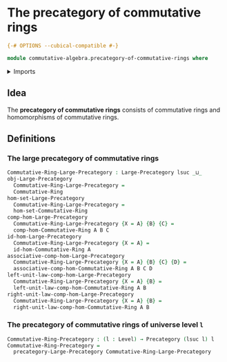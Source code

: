 # The precategory of commutative rings

```agda
{-# OPTIONS --cubical-compatible #-}

module commutative-algebra.precategory-of-commutative-rings where
```

<details><summary>Imports</summary>

```agda
open import category-theory.large-precategories
open import category-theory.precategories

open import commutative-algebra.commutative-rings
open import commutative-algebra.homomorphisms-commutative-rings

open import foundation.universe-levels
```

</details>

## Idea

The **precategory of commutative rings** consists of commutative rings and
homomorphisms of commutative rings.

## Definitions

### The large precategory of commutative rings

```agda
Commutative-Ring-Large-Precategory : Large-Precategory lsuc _⊔_
obj-Large-Precategory
  Commutative-Ring-Large-Precategory =
  Commutative-Ring
hom-set-Large-Precategory
  Commutative-Ring-Large-Precategory =
  hom-set-Commutative-Ring
comp-hom-Large-Precategory
  Commutative-Ring-Large-Precategory {X = A} {B} {C} =
  comp-hom-Commutative-Ring A B C
id-hom-Large-Precategory
  Commutative-Ring-Large-Precategory {X = A} =
  id-hom-Commutative-Ring A
associative-comp-hom-Large-Precategory
  Commutative-Ring-Large-Precategory {X = A} {B} {C} {D} =
  associative-comp-hom-Commutative-Ring A B C D
left-unit-law-comp-hom-Large-Precategory
  Commutative-Ring-Large-Precategory {X = A} {B} =
  left-unit-law-comp-hom-Commutative-Ring A B
right-unit-law-comp-hom-Large-Precategory
  Commutative-Ring-Large-Precategory {X = A} {B} =
  right-unit-law-comp-hom-Commutative-Ring A B
```

### The precategory of commutative rings of universe level `l`

```agda
Commutative-Ring-Precategory : (l : Level) → Precategory (lsuc l) l
Commutative-Ring-Precategory =
  precategory-Large-Precategory Commutative-Ring-Large-Precategory
```
